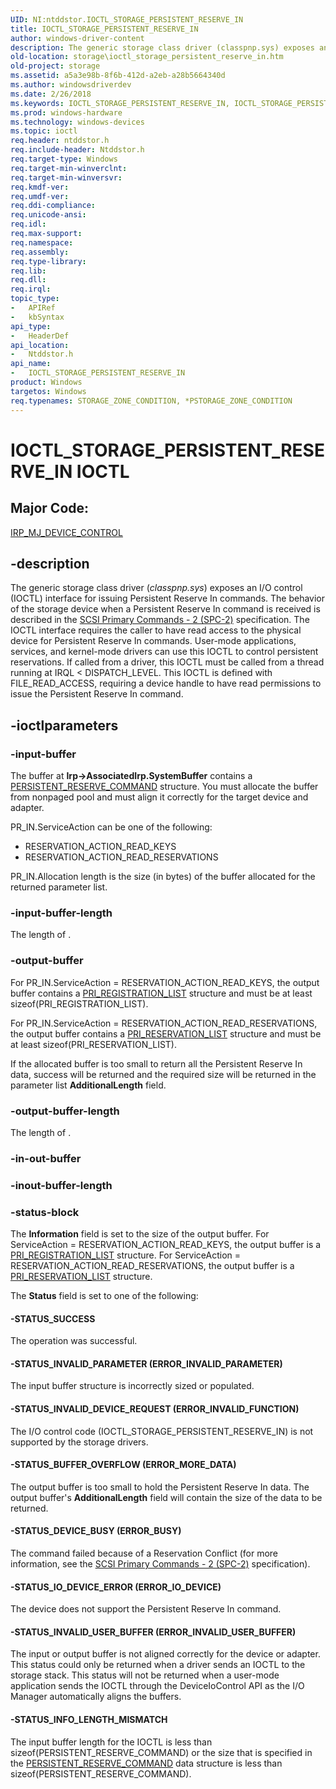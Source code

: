 ```yaml
---
UID: NI:ntddstor.IOCTL_STORAGE_PERSISTENT_RESERVE_IN
title: IOCTL_STORAGE_PERSISTENT_RESERVE_IN
author: windows-driver-content
description: The generic storage class driver (classpnp.sys) exposes an I/O control (IOCTL) interface for issuing Persistent Reserve In commands.
old-location: storage\ioctl_storage_persistent_reserve_in.htm
old-project: storage
ms.assetid: a5a3e98b-8f6b-412d-a2eb-a28b5664340d
ms.author: windowsdriverdev
ms.date: 2/26/2018
ms.keywords: IOCTL_STORAGE_PERSISTENT_RESERVE_IN, IOCTL_STORAGE_PERSISTENT_RESERVE_IN control code [Storage Devices], k307_d142d4f6-d2a1-420e-a41d-5bb630445ad2.xml, ntddstor/IOCTL_STORAGE_PERSISTENT_RESERVE_IN, storage.ioctl_storage_persistent_reserve_in
ms.prod: windows-hardware
ms.technology: windows-devices
ms.topic: ioctl
req.header: ntddstor.h
req.include-header: Ntddstor.h
req.target-type: Windows
req.target-min-winverclnt: 
req.target-min-winversvr: 
req.kmdf-ver: 
req.umdf-ver: 
req.ddi-compliance: 
req.unicode-ansi: 
req.idl: 
req.max-support: 
req.namespace: 
req.assembly: 
req.type-library: 
req.lib: 
req.dll: 
req.irql: 
topic_type:
-	APIRef
-	kbSyntax
api_type:
-	HeaderDef
api_location:
-	Ntddstor.h
api_name:
-	IOCTL_STORAGE_PERSISTENT_RESERVE_IN
product: Windows
targetos: Windows
req.typenames: STORAGE_ZONE_CONDITION, *PSTORAGE_ZONE_CONDITION
---
```


# IOCTL_STORAGE_PERSISTENT_RESERVE_IN IOCTL


##  Major Code: 


[IRP_MJ_DEVICE_CONTROL](https://docs.microsoft.com/en-us/windows-hardware/drivers/kernel/irp-mj-device-control)

## -description


The generic storage class driver (<i>classpnp.sys</i>) exposes an I/O control (IOCTL) interface for issuing Persistent Reserve In commands. The behavior of the storage device when a Persistent Reserve In command is received is described in the <a href="http://go.microsoft.com/fwlink/p/?linkid=153142">SCSI Primary Commands - 2 (SPC-2)</a> specification. The IOCTL interface requires the caller to have read access to the physical device for Persistent Reserve In commands. User-mode applications, services, and kernel-mode drivers can use this IOCTL to control persistent reservations. If called from a driver, this IOCTL must be called from a thread running at IRQL &lt; DISPATCH_LEVEL. This IOCTL is defined with FILE_READ_ACCESS, requiring a device handle to have read permissions to issue the Persistent Reserve In command.


## -ioctlparameters




### -input-buffer

The buffer at <b>Irp-&gt;AssociatedIrp.SystemBuffer</b> contains a <a href="..\ntddstor\ns-ntddstor-_persistent_reserve_command.md">PERSISTENT_RESERVE_COMMAND</a> structure. You must allocate the buffer from nonpaged pool and must align it correctly for the  target device and adapter.

PR_IN.ServiceAction can be one of the following:

<ul>
<li>
RESERVATION_ACTION_READ_KEYS

</li>
<li>
RESERVATION_ACTION_READ_RESERVATIONS

</li>
</ul>
PR_IN.Allocation length is the size (in bytes) of the buffer allocated for the returned parameter list.


### -input-buffer-length

The length of .


### -output-buffer

For PR_IN.ServiceAction = RESERVATION_ACTION_READ_KEYS, the output buffer contains a <a href="..\scsi\ns-scsi-pri_registration_list.md">PRI_REGISTRATION_LIST</a> structure and must be at least sizeof(PRI_REGISTRATION_LIST).

For PR_IN.ServiceAction = RESERVATION_ACTION_READ_RESERVATIONS, the output buffer contains a <a href="..\scsi\ns-scsi-pri_reservation_list.md">PRI_RESERVATION_LIST</a> structure and must be at least sizeof(PRI_RESERVATION_LIST).

If the allocated buffer is too small to return all the Persistent Reserve In data, success will be returned and the required size will be returned in the parameter list <b>AdditionalLength</b> field.


### -output-buffer-length

The length of .


### -in-out-buffer



<text></text>




### -inout-buffer-length



<text></text>




### -status-block

The <b>Information</b> field is set to the size of the output buffer. For ServiceAction = RESERVATION_ACTION_READ_KEYS, the output buffer is a <a href="..\scsi\ns-scsi-pri_registration_list.md">PRI_REGISTRATION_LIST</a> structure. For ServiceAction = RESERVATION_ACTION_READ_RESERVATIONS, the output buffer is a <a href="..\scsi\ns-scsi-pri_reservation_list.md">PRI_RESERVATION_LIST</a> structure.

The <b>Status</b> field is set to one of the following:




#### -STATUS_SUCCESS

The operation was successful.


#### -STATUS_INVALID_PARAMETER (ERROR_INVALID_PARAMETER)

The input buffer structure is incorrectly sized or populated.


#### -STATUS_INVALID_DEVICE_REQUEST (ERROR_INVALID_FUNCTION)

The I/O control code (IOCTL_STORAGE_PERSISTENT_RESERVE_IN) is not supported by the storage drivers.


#### -STATUS_BUFFER_OVERFLOW (ERROR_MORE_DATA)

The output buffer is too small to hold the Persistent Reserve In data. The output buffer's <b>AdditionalLength</b> field will contain the size of the data to be returned.


#### -STATUS_DEVICE_BUSY (ERROR_BUSY)

The command failed because of a Reservation Conflict (for more information, see the <a href="http://go.microsoft.com/fwlink/p/?linkid=153142">SCSI Primary Commands - 2 (SPC-2)</a> specification).


#### -STATUS_IO_DEVICE_ERROR (ERROR_IO_DEVICE)

The device does not support the Persistent Reserve In command.


#### -STATUS_INVALID_USER_BUFFER (ERROR_INVALID_USER_BUFFER)

The input or output buffer is not aligned correctly for the device or adapter.  This status could only be returned when a driver sends an IOCTL to the storage stack.  This status will not be returned when a user-mode application sends the IOCTL through the DeviceIoControl API as the I/O Manager automatically aligns the buffers.


#### -STATUS_INFO_LENGTH_MISMATCH

The input buffer length for the IOCTL is less than sizeof(PERSISTENT_RESERVE_COMMAND) or the size that is specified in the <a href="..\ntddstor\ns-ntddstor-_persistent_reserve_command.md">PERSISTENT_RESERVE_COMMAND</a> data structure is less than sizeof(PERSISTENT_RESERVE_COMMAND).

